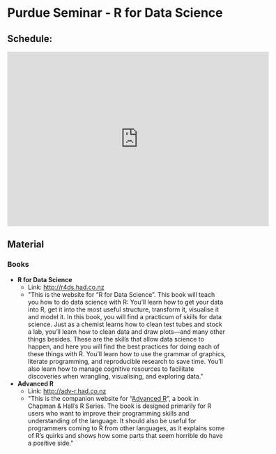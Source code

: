 # Purdue Seminar - R for Data Science


## Schedule:

<iframe src="https://calendar.google.com/calendar/embed?mode=AGENDA&amp;height=400&amp;wkst=1&amp;bgcolor=%23FFFFFF&amp;src=4aiemu59kqid73n3dkojvt9ics%40group.calendar.google.com&amp;color=%235F6B02&amp;ctz=America%2FNew_York" style="border-width:0" width="600" height="400" frameborder="0" scrolling="no"></iframe>


## Material

### Books

* **R for Data Science**
    * Link: http://r4ds.had.co.nz
    * "This is the website for “R for Data Science”. This book will teach you how to do data science with R: You’ll learn how to get your data into R, get it into the most useful structure, transform it, visualise it and model it. In this book, you will find a practicum of skills for data science. Just as a chemist learns how to clean test tubes and stock a lab, you’ll learn how to clean data and draw plots—and many other things besides. These are the skills that allow data science to happen, and here you will find the best practices for doing each of these things with R. You’ll learn how to use the grammar of graphics, literate programming, and reproducible research to save time. You’ll also learn how to manage cognitive resources to facilitate discoveries when wrangling, visualising, and exploring data."
* **Advanced R**
    * Link: http://adv-r.had.co.nz
    * "This is the companion website for “[Advanced R](http://amzn.com/1466586966?tag=devtools-20)”, a book in Chapman & Hall’s R Series. The book is designed primarily for R users who want to improve their programming skills and understanding of the language. It should also be useful for programmers coming to R from other languages, as it explains some of R’s quirks and shows how some parts that seem horrible do have a positive side."
